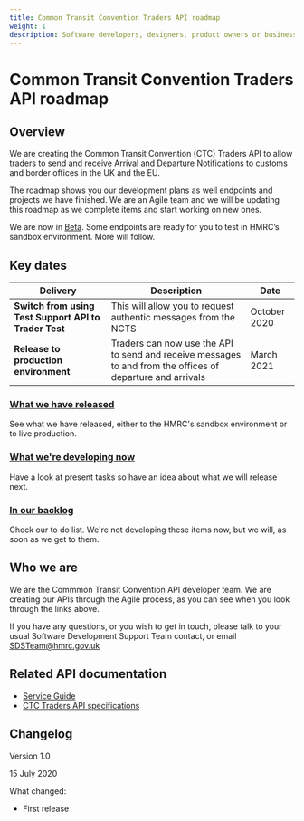 ```yaml
---
title: Common Transit Convention Traders API roadmap
weight: 1
description: Software developers, designers, product owners or business analysts - see how you can integrate your software with Common Transit Convention Traders API.
---
```


# Common Transit Convention Traders API roadmap

## Overview

We are creating the Common Transit Convention (CTC) Traders API to allow traders to send and receive Arrival and Departure Notifications to customs and border offices in the UK and the EU.  

The roadmap shows you our development plans as well endpoints and projects we have finished. We are an Agile team and we will be updating this roadmap as we complete items and start working on new ones.

We are now in [Beta](https://www.gov.uk/help/beta). Some endpoints are ready for you to test in HMRC’s sandbox environment. More will follow.



## Key dates


| **Delivery** | **Description** |**Date** |
|------|-------------|--------|
|**Switch from using Test Support API to Trader Test**| This will allow you to request authentic messages from the NCTS | October 2020 |   
|**Release to production environment**| Traders can now use the API to send and receive messages to and from the offices of departure and arrivals|March 2021|


### [What we have released](/documentation/released.md)

See what we have released, either to the HMRC's sandbox environment or to live production.


### [What we're developing now](/documentation/developing-now.md)

Have a look at present tasks so have an idea about what we will release next.

### [In our backlog](/documentation/in-our-backlog.md)

Check our to do list. We're not developing these items now, but we will, as soon as we get to them.

## Who we are

We are the Commmon Transit Convention API developer team. We are creating our APIs through the Agile process, as you can see when you look through the links above.

If you have any questions, or you wish to get in touch, please talk to your usual Software Development Support Team contact, or email SDSTeam@hmrc.gov.uk

## Related API documentation
<!--- Section owner: MTD Programme --->

  * [Service Guide](https://developer.service.hmrc.gov.uk/guides/common-transit-convention-traders-service-guide/)
  * [CTC Traders API specifications](https://developer.service.hmrc.gov.uk/api-documentation/docs/api/service/common-transit-convention-traders/1.0)

## Changelog
<!--- Section owner: MTD Programme --->

Version 1.0

15 July 2020

What changed:

* First release
